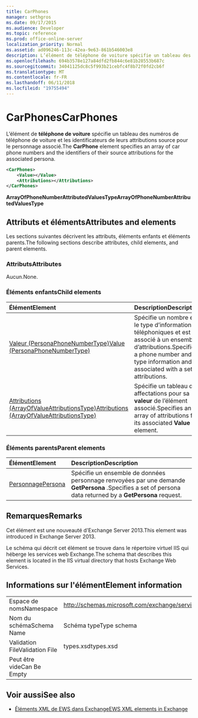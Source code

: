 ```yaml
---
title: CarPhones
manager: sethgros
ms.date: 09/17/2015
ms.audience: Developer
ms.topic: reference
ms.prod: office-online-server
localization_priority: Normal
ms.assetid: ad096246-113c-42ea-9e63-861b546003e8
description: L’élément de téléphone de voiture spécifie un tableau des numéros de téléphone de voiture et les identificateurs de leurs attributions source pour le personnage associé.
ms.openlocfilehash: 694b3578e127a84dfd2fb844c6e81b28553b687c
ms.sourcegitcommit: 34041125dc8c5f993b21cebfc4f8b72f0fd2cb6f
ms.translationtype: MT
ms.contentlocale: fr-FR
ms.lasthandoff: 06/11/2018
ms.locfileid: "19755494"
---
```

# <a name="carphones"></a><span data-ttu-id="e2ad1-103">CarPhones</span><span class="sxs-lookup"><span data-stu-id="e2ad1-103">CarPhones</span></span>

<span data-ttu-id="e2ad1-104">L’élément de **téléphone de voiture** spécifie un tableau des numéros de téléphone de voiture et les identificateurs de leurs attributions source pour le personnage associé.</span><span class="sxs-lookup"><span data-stu-id="e2ad1-104">The **CarPhone** element specifies an array of car phone numbers and the identifiers of their source attributions for the associated persona.</span></span> 
  
```XML
<CarPhones>
    <Value></Value>
    <Attributions></Attributions>
</CarPhones>
```

 <span data-ttu-id="e2ad1-105">**ArrayOfPhoneNumberAttributedValuesType**</span><span class="sxs-lookup"><span data-stu-id="e2ad1-105">**ArrayOfPhoneNumberAttributedValuesType**</span></span>
## <a name="attributes-and-elements"></a><span data-ttu-id="e2ad1-106">Attributs et éléments</span><span class="sxs-lookup"><span data-stu-id="e2ad1-106">Attributes and elements</span></span>

<span data-ttu-id="e2ad1-107">Les sections suivantes décrivent les attributs, éléments enfants et éléments parents.</span><span class="sxs-lookup"><span data-stu-id="e2ad1-107">The following sections describe attributes, child elements, and parent elements.</span></span>
  
### <a name="attributes"></a><span data-ttu-id="e2ad1-108">Attributs</span><span class="sxs-lookup"><span data-stu-id="e2ad1-108">Attributes</span></span>

<span data-ttu-id="e2ad1-109">Aucun.</span><span class="sxs-lookup"><span data-stu-id="e2ad1-109">None.</span></span>
  
### <a name="child-elements"></a><span data-ttu-id="e2ad1-110">Éléments enfants</span><span class="sxs-lookup"><span data-stu-id="e2ad1-110">Child elements</span></span>

|<span data-ttu-id="e2ad1-111">**Élément**</span><span class="sxs-lookup"><span data-stu-id="e2ad1-111">**Element**</span></span>|<span data-ttu-id="e2ad1-112">**Description**</span><span class="sxs-lookup"><span data-stu-id="e2ad1-112">**Description**</span></span>|
|:-----|:-----|
|[<span data-ttu-id="e2ad1-113">Valeur (PersonaPhoneNumberType)</span><span class="sxs-lookup"><span data-stu-id="e2ad1-113">Value (PersonaPhoneNumberType)</span></span>](value-personaphonenumbertype.md) <br/> |<span data-ttu-id="e2ad1-114">Spécifie un nombre et le type d’informations téléphoniques et est associé à un ensemble d’attributions.</span><span class="sxs-lookup"><span data-stu-id="e2ad1-114">Specifies a phone number and type information and is associated with a set of attributions.</span></span>  <br/> |
|[<span data-ttu-id="e2ad1-115">Attributions (ArrayOfValueAttributionsType)</span><span class="sxs-lookup"><span data-stu-id="e2ad1-115">Attributions (ArrayOfValueAttributionsType)</span></span>](attributions-arrayofvalueattributionstype.md) <br/> |<span data-ttu-id="e2ad1-116">Spécifie un tableau des affectations pour sa **valeur** de l’élément associé.</span><span class="sxs-lookup"><span data-stu-id="e2ad1-116">Specifies an array of attributions for its associated **Value** element.</span></span>  <br/> |
   
### <a name="parent-elements"></a><span data-ttu-id="e2ad1-117">Éléments parents</span><span class="sxs-lookup"><span data-stu-id="e2ad1-117">Parent elements</span></span>

|<span data-ttu-id="e2ad1-118">**Élément**</span><span class="sxs-lookup"><span data-stu-id="e2ad1-118">**Element**</span></span>|<span data-ttu-id="e2ad1-119">**Description**</span><span class="sxs-lookup"><span data-stu-id="e2ad1-119">**Description**</span></span>|
|:-----|:-----|
|[<span data-ttu-id="e2ad1-120">Personnage</span><span class="sxs-lookup"><span data-stu-id="e2ad1-120">Persona</span></span>](persona.md) <br/> |<span data-ttu-id="e2ad1-121">Spécifie un ensemble de données personnage renvoyées par une demande **GetPersona** .</span><span class="sxs-lookup"><span data-stu-id="e2ad1-121">Specifies a set of persona data returned by a **GetPersona** request.</span></span>  <br/> |
   
## <a name="remarks"></a><span data-ttu-id="e2ad1-122">Remarques</span><span class="sxs-lookup"><span data-stu-id="e2ad1-122">Remarks</span></span>

<span data-ttu-id="e2ad1-123">Cet élément est une nouveauté d'Exchange Server 2013.</span><span class="sxs-lookup"><span data-stu-id="e2ad1-123">This element was introduced in Exchange Server 2013.</span></span>
  
<span data-ttu-id="e2ad1-124">Le schéma qui décrit cet élément se trouve dans le répertoire virtuel IIS qui héberge les services web Exchange.</span><span class="sxs-lookup"><span data-stu-id="e2ad1-124">The schema that describes this element is located in the IIS virtual directory that hosts Exchange Web Services.</span></span>
  
## <a name="element-information"></a><span data-ttu-id="e2ad1-125">Informations sur l'élément</span><span class="sxs-lookup"><span data-stu-id="e2ad1-125">Element information</span></span>

|||
|:-----|:-----|
|<span data-ttu-id="e2ad1-126">Espace de noms</span><span class="sxs-lookup"><span data-stu-id="e2ad1-126">Namespace</span></span>  <br/> |http://schemas.microsoft.com/exchange/services/2006/types  <br/> |
|<span data-ttu-id="e2ad1-127">Nom du schéma</span><span class="sxs-lookup"><span data-stu-id="e2ad1-127">Schema Name</span></span>  <br/> |<span data-ttu-id="e2ad1-128">Schéma type</span><span class="sxs-lookup"><span data-stu-id="e2ad1-128">Type schema</span></span>  <br/> |
|<span data-ttu-id="e2ad1-129">Validation File</span><span class="sxs-lookup"><span data-stu-id="e2ad1-129">Validation File</span></span>  <br/> |<span data-ttu-id="e2ad1-130">types.xsd</span><span class="sxs-lookup"><span data-stu-id="e2ad1-130">types.xsd</span></span>  <br/> |
|<span data-ttu-id="e2ad1-131">Peut être vide</span><span class="sxs-lookup"><span data-stu-id="e2ad1-131">Can Be Empty</span></span>  <br/> ||
   
## <a name="see-also"></a><span data-ttu-id="e2ad1-132">Voir aussi</span><span class="sxs-lookup"><span data-stu-id="e2ad1-132">See also</span></span>



- [<span data-ttu-id="e2ad1-133">Éléments XML de EWS dans Exchange</span><span class="sxs-lookup"><span data-stu-id="e2ad1-133">EWS XML elements in Exchange</span></span>](ews-xml-elements-in-exchange.md)

